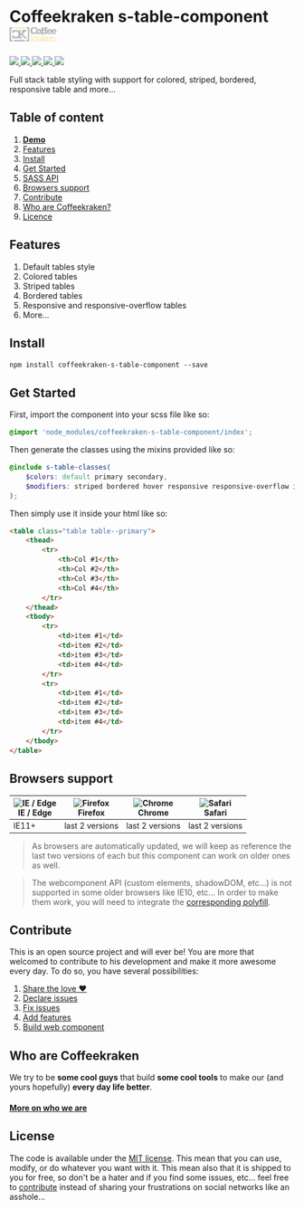 # Coffeekraken s-table-component <img src=".resources/coffeekraken-logo.jpg" height="25px" />

<p>
	<a href="https://travis-ci.org/coffrrkraken/s-table-component">
		<img src="https://img.shields.io/travis/coffrrkraken/s-table-component.svg?style=flat-square" />
	</a>
	<a href="https://www.npmjs.com/package/coffeekraken-s-table-component">
		<img src="https://img.shields.io/npm/v/coffeekraken-s-table-component.svg?style=flat-square" />
	</a>
	<a href="https://github.com/coffrrkraken/s-table-component/blob/master/LICENSE.txt">
		<img src="https://img.shields.io/npm/l/coffeekraken-s-table-component.svg?style=flat-square" />
	</a>
	<!-- <a href="https://github.com/coffrrkraken/s-table-component">
		<img src="https://img.shields.io/npm/dt/coffeekraken-s-table-component.svg?style=flat-square" />
	</a>
	<a href="https://github.com/coffrrkraken/s-table-component">
		<img src="https://img.shields.io/github/forks/coffrrkraken/s-table-component.svg?style=social&label=Fork&style=flat-square" />
	</a>
	<a href="https://github.com/coffrrkraken/s-table-component">
		<img src="https://img.shields.io/github/stars/coffrrkraken/s-table-component.svg?style=social&label=Star&style=flat-square" />
	</a> -->
	<a href="https://twitter.com/coffeekrakenio">
		<img src="https://img.shields.io/twitter/url/http/coffeekrakenio.svg?style=social&style=flat-square" />
	</a>
	<a href="http://coffeekraken.io">
		<img src="https://img.shields.io/twitter/url/http/shields.io.svg?style=flat-square&label=coffeekraken.io&colorB=f2bc2b&style=flat-square" />
	</a>
</p>

Full stack table styling with support for colored, striped, bordered, responsive table and more...

## Table of content

1. **[Demo](http://components.coffeekraken.io/app/s-table-component)**
2. [Features](#readme-features)
3. [Install](#readme-install)
4. [Get Started](#readme-get-started)
5. [SASS API](doc/sass)
6. [Browsers support](#readme-browsers-support)
7. [Contribute](#readme-contribute)
8. [Who are Coffeekraken?](#readme-who-are-coffeekraken)
9. [Licence](#readme-license)

<a name="readme-features"></a>
## Features

1. Default tables style
2. Colored tables
3. Striped tables
4. Bordered tables
5. Responsive and responsive-overflow tables
6. More...

<a name="readme-install"></a>
## Install

```
npm install coffeekraken-s-table-component --save
```

<a name="readme-get-started"></a>
## Get Started

First, import the component into your scss file like so:

```scss
@import 'node_modules/coffeekraken-s-table-component/index';
```

Then generate the classes using the mixins provided like so:

```scss
@include s-table-classes(
	$colors: default primary secondary,
	$modifiers: striped bordered hover responsive responsive-overflow interactive middle center
);
```

Then simply use it inside your html like so:

```html
<table class="table table--primary">
	<thead>
		<tr>
			<th>Col #1</th>
			<th>Col #2</th>
			<th>Col #3</th>
			<th>Col #4</th>
		</tr>
	</thead>
	<tbody>
		<tr>
			<td>item #1</td>
			<td>item #2</td>
			<td>item #3</td>
			<td>item #4</td>
		</tr>
		<tr>
			<td>item #1</td>
			<td>item #2</td>
			<td>item #3</td>
			<td>item #4</td>
		</tr>
	</tbody>
</table>
```

<a id="readme-browsers-support"></a>
## Browsers support

| <img src="https://raw.githubusercontent.com/godban/browsers-support-badges/master/src/images/edge.png" alt="IE / Edge" width="16px" height="16px" /></br>IE / Edge | <img src="https://raw.githubusercontent.com/godban/browsers-support-badges/master/src/images/firefox.png" alt="Firefox" width="16px" height="16px" /></br>Firefox | <img src="https://raw.githubusercontent.com/godban/browsers-support-badges/master/src/images/chrome.png" alt="Chrome" width="16px" height="16px" /></br>Chrome | <img src="https://raw.githubusercontent.com/godban/browsers-support-badges/master/src/images/safari.png" alt="Safari" width="16px" height="16px" /></br>Safari |
| --------- | --------- | --------- | --------- |
| IE11+ | last 2 versions| last 2 versions| last 2 versions

> As browsers are automatically updated, we will keep as reference the last two versions of each but this component can work on older ones as well.

> The webcomponent API (custom elements, shadowDOM, etc...) is not supported in some older browsers like IE10, etc... In order to make them work, you will need to integrate the [corresponding polyfill](https://www.webcomponents.org/polyfills).

<a id="readme-contribute"></a>
## Contribute

This is an open source project and will ever be! You are more that welcomed to contribute to his development and make it more awesome every day.
To do so, you have several possibilities:

1. [Share the love ❤️](https://github.com/Coffeekraken/coffeekraken/blob/master/contribute.md#contribute-share-the-love)
2. [Declare issues](https://github.com/Coffeekraken/coffeekraken/blob/master/contribute.md#contribute-declare-issues)
3. [Fix issues](https://github.com/Coffeekraken/coffeekraken/blob/master/contribute.md#contribute-fix-issues)
4. [Add features](https://github.com/Coffeekraken/coffeekraken/blob/master/contribute.md#contribute-add-features)
5. [Build web component](https://github.com/Coffeekraken/coffeekraken/blob/master/contribute.md#contribute-build-web-component)

<a id="readme-who-are-coffeekraken"></a>
## Who are Coffeekraken

We try to be **some cool guys** that build **some cool tools** to make our (and yours hopefully) **every day life better**.  

#### [More on who we are](https://github.com/Coffeekraken/coffeekraken/blob/master/who-are-we.md)

<a id="readme-license"></a>
## License

The code is available under the [MIT license](LICENSE.txt). This mean that you can use, modify, or do whatever you want with it. This mean also that it is shipped to you for free, so don't be a hater and if you find some issues, etc... feel free to [contribute](https://github.com/Coffeekraken/coffeekraken/blob/master/contribute.md) instead of sharing your frustrations on social networks like an asshole...
